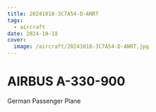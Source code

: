 ```yaml
---
title: 20241018-3C7A54-D-ANRT
tags:
  - aircraft
date: 2024-10-18
cover:
  image: /aircraft/20241018-3C7A54-D-ANRT.jpg
---
```


# AIRBUS A-330-900

German Passenger Plane